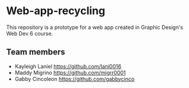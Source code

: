 # Web-app-recycling

This repository is a prototype for a web app created in Graphic Design's Web Dev 6 course.

## Team members

- Kayleigh Laniel <https://github.com/lani0016>
- Maddy Migrino <https://github.com/migrr0001>
- Gabby Cincoleon <https://github.com/gabbycinco>
